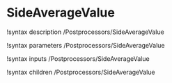 <!-- MOOSE Documentation Stub: Remove this when content is added. -->

# SideAverageValue
!syntax description /Postprocessors/SideAverageValue

!syntax parameters /Postprocessors/SideAverageValue

!syntax inputs /Postprocessors/SideAverageValue

!syntax children /Postprocessors/SideAverageValue
